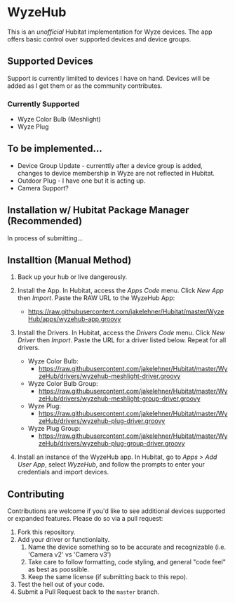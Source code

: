 # WyzeHub

This is an _unofficial_ Hubitat implementation for Wyze devices. The app offers basic control over supported devices and device groups.

## Supported Devices
Support is currently limiited to devices I have on hand. Devices will be added as I get them or as the community contributes.

### Currently Supported
* Wyze Color Bulb (Meshlight)
* Wyze Plug

## To be implemented...

* Device Group Update - currenttly after a device group is added, changes to device membership in Wyze are not reflected in Hubitat.
* Outdoor Plug - I have one but it is acting up.
* Camera Support?

## Installation w/ Hubitat Package Manager (Recommended)

In process of submitting...

## Installtion (Manual Method)
1. Back up your hub or live dangerously.

2. Install the App. In Hubitat, access the _Apps Code_ menu. Click _New App_ then _Import_. Paste the RAW URL to the WyzeHub App: 
   * https://raw.githubusercontent.com/jakelehner/Hubitat/master/WyzeHub/apps/wyzehub-app.groovy


3. Install the Drivers. In Hubitat, access the _Drivers Code_ menu. Click _New Driver_ then _Import_. Paste the URL for a driver listed below. Repeat for all drivers.
    * Wyze Color Bulb: 
      * https://raw.githubusercontent.com/jakelehner/Hubitat/master/WyzeHub/drivers/wyzehub-meshlight-driver.groovy
    * Wyze Color Bulb Group:
      * https://raw.githubusercontent.com/jakelehner/Hubitat/master/WyzeHub/drivers/wyzehub-meshlight-group-driver.groovy
    * Wyze Plug:
      * https://raw.githubusercontent.com/jakelehner/Hubitat/master/WyzeHub/drivers/wyzehub-plug-driver.groovy
    * Wyze Plug Group:
      * https://raw.githubusercontent.com/jakelehner/Hubitat/master/WyzeHub/drivers/wyzehub-plug-group-driver.groovy
      
4. Install an instance of the WyzeHub app. In Hubitat, go to _Apps > Add User App_, select _WyzeHub_, and follow the prompts to enter your credentials and import devices.

## Contributing
Contributions are welcome if you'd like to see additional devices supported or expanded features. Please do so via a pull request:

1. Fork this repository.
2. Add your driver or functionlaity.
   1. Name the device something so to be accurate and recognizable (i.e. 'Camera v2' vs 'Camera v3')
   2. Take care to follow formatting, code styling, and general "code feel" as best as poossible.
   3. Keep the same license (if submitting back to this repo).
3. Test the hell out of your code.
4. Submit a Pull Request back to the `master` branch.
